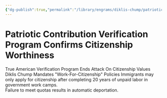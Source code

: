 ```yaml
---
{"dg-publish":true,"permalink":"/library/engrams/diklis-chump/patriotic-contribution-verification-program-confirms-citizenship-worthiness/","tags":["DC/Monopoly","DC/AS3"]}
---
```


# Patriotic Contribution Verification Program Confirms Citizenship Worthiness
True American Verification Program Ends Attack On Citizenship Values
Diklis Chump Mandates "Work-For-Citizenship" Policies
Immigrants may only apply for citizenship after completing 20 years of unpaid labor in government work camps.  
Failure to meet quotas results in automatic deportation.
